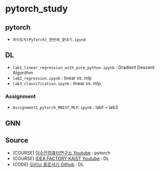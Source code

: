 # pytorch_study

## pytorch
* `파이토치(PyTorch)_한번에_끝내기.ipynb`


## DL
* `lab1_linear_regression_with_pure_python.ipynb` : Gradient Descent Algorithm
* `lab2_regression.ipynb` : linear vs. mlp
* `lab3_classification.ipynb` : linear vs. mlp

### Assignment
* `Assignment1_pytorch_MNIST_MLP.ipynb` : lab1 ~ lab3


## GNN


## Source
* (COURSE) [이수안컴퓨터연구소 Youtube](https://www.youtube.com/watch?v=k60oT_8lyFw) : pytorch
* (COURSE) [IDEA FACTORY KAIST Youtube](https://youtube.com/playlist?list=PLSAJwo7mw8jn8iaXwT4MqLbZnS-LJwnBd&si=38Kw_t90GrKvav1i) : DL
* (CODE) [딥러닝 홀로서기 Github](https://github.com/heartcored98/Standalone-DeepLearning) : DL

